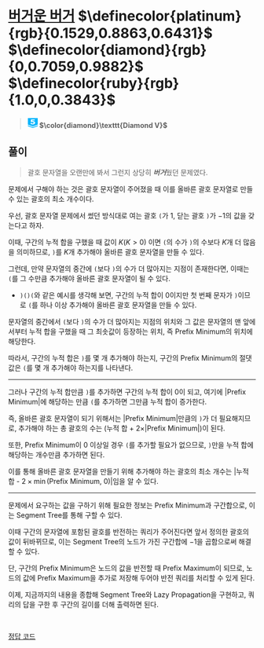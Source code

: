# [버거운 버거](https://www.acmicpc.net/problem/19851) $\definecolor{platinum}{rgb}{0.1529,0.8863,0.6431}$ $\definecolor{diamond}{rgb}{0,0.7059,0.9882}$ $\definecolor{ruby}{rgb}{1.0,0,0.3843}$

> #### <img src="../images/diamond5.svg" alt="diamond5" width="20" height="20"/> $\color{diamond}\texttt{Diamond V}$

## 풀이
> 괄호 문자열을 오랜만에 봐서 그런지 상당히 ***버거***웠던 문제였다.

문제에서 구해야 하는 것은 괄호 문자열이 주어졌을 때 이를 올바른 괄호 문자열로 만들 수 있는 괄호의 최소 개수이다.

우선, 괄호 문자열 문제에서 썼던 방식대로 여는 괄호 `(`가 $1$, 닫는 괄호 `)`가 $-1$의 값을 갖는다고 하자.

이때, 구간의 누적 합을 구했을 때 값이 $K(K > 0)$ 이면 `(`의 수가 `)`의 수보다 $K$개 더 많음을 의미하므로, `)`를 $K$개 추가해야 올바른 괄호 문자열을 만들 수 있다.

그런데, 만약 문자열의 중간에 `(`보다 `)`의 수가 더 많아지는 지점이 존재한다면, 이때는 `(`를 그 수만큼 추가해야 올바른 괄호 문자열이 될 수 있다.
* `)()(`와 같은 예시를 생각해 보면, 구간의 누적 합이 0이지만 첫 번째 문자가 `)`이므로 `(`를 하나 이상 추가해야 올바른 괄호 문자열을 만들 수 있다.

문자열의 중간에서 `(`보다 `)`의 수가 더 많아지는 지점의 위치와 그 값은 문자열의 맨 앞에서부터 누적 합을 구했을 때 그 최솟값이 등장하는 위치, 즉 Prefix Minimum의 위치에 해당한다.

따라서, 구간의 누적 합은 `)`를 몇 개 추가해야 하는지, 구간의 Prefix Minimum의 절댓값은 `(`를 몇 개 추가해야 하는지를 나타낸다.

---

그러나 구간의 누적 합만큼 `)`를 추가하면 구간의 누적 합이 0이 되고, 여기에 |Prefix Minimum|에 해당하는 만큼 `(`를 추가하면 그만큼 누적 합이 증가한다.

즉, 올바른 괄호 문자열이 되기 위해서는 |Prefix Minimum|만큼의 `)`가 더 필요해지므로, 추가해야 하는 총 괄호의 수는 (누적 합 + $2\times$|Prefix Minimum|)이 된다.

또한, Prefix Minimum이 0 이상일 경우 `(`를 추가할 필요가 없으므로, `)`만을 누적 합에 해당하는 개수만큼 추가하면 된다.

이를 통해 올바른 괄호 문자열을 만들기 위해 추가해야 하는 괄호의 최소 개수는 |누적 합 - $2\times\min$(Prefix Minimum, 0)|임을 알 수 있다.

---

문제에서 요구하는 값을 구하기 위해 필요한 정보는 Prefix Minimum과 구간합으로, 이는 Segment Tree를 통해 구할 수 있다.

이때 구간의 문자열에 포함된 괄호를 반전하는 쿼리가 주어진다면 앞서 정의한 괄호의 값이 뒤바뀌므로, 이는 Segment Tree의 노드가 가진 구간합에 $-1$을 곱함으로써 해결할 수 있다.

단, 구간의 Prefix Minimum은 노드의 값을 반전할 때 Prefix Maximum이 되므로, 노드의 값에 Prefix Maximum을 추가로 저장해 두어야 반전 쿼리를 처리할 수 있게 된다.

이제, 지금까지의 내용을 종합해 Segment Tree와 Lazy Propagation을 구현하고, 쿼리의 답을 구한 후 구간의 길이를 더해 출력하면 된다.

&nbsp;

[정답 코드](./Solution.cpp)